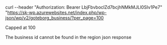 
curl --header "Authorization: Bearer LbjFbvboclZd7bcjhNMkMJLl0SIv1Pe7" "https://sk-wp.azurewebsites.net/index.php/wp-json/wp/v2/goteborg_business/?per_page=100

Capped at 100

The business id cannot be found in the region json response



